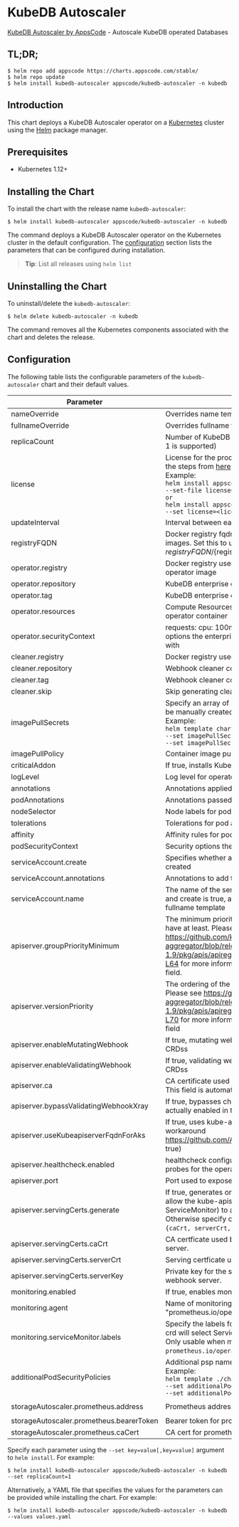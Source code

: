# KubeDB Autoscaler

[KubeDB Autoscaler by AppsCode](https://github.com/kubedb) - Autoscale KubeDB operated Databases

## TL;DR;

```console
$ helm repo add appscode https://charts.appscode.com/stable/
$ helm repo update
$ helm install kubedb-autoscaler appscode/kubedb-autoscaler -n kubedb
```

## Introduction

This chart deploys a KubeDB Autoscaler operator on a [Kubernetes](http://kubernetes.io) cluster using the [Helm](https://helm.sh) package manager.

## Prerequisites

- Kubernetes 1.12+

## Installing the Chart

To install the chart with the release name `kubedb-autoscaler`:

```console
$ helm install kubedb-autoscaler appscode/kubedb-autoscaler -n kubedb
```

The command deploys a KubeDB Autoscaler operator on the Kubernetes cluster in the default configuration. The [configuration](#configuration) section lists the parameters that can be configured during installation.

> **Tip**: List all releases using `helm list`

## Uninstalling the Chart

To uninstall/delete the `kubedb-autoscaler`:

```console
$ helm delete kubedb-autoscaler -n kubedb
```

The command removes all the Kubernetes components associated with the chart and deletes the release.

## Configuration

The following table lists the configurable parameters of the `kubedb-autoscaler` chart and their default values.

|                Parameter                 |                                                                                                                                                                                 Description                                                                                                                                                                                  |                     Default                      |
|------------------------------------------|------------------------------------------------------------------------------------------------------------------------------------------------------------------------------------------------------------------------------------------------------------------------------------------------------------------------------------------------------------------------------|--------------------------------------------------|
| nameOverride                             | Overrides name template                                                                                                                                                                                                                                                                                                                                                      | `""`                                             |
| fullnameOverride                         | Overrides fullname template                                                                                                                                                                                                                                                                                                                                                  | `""`                                             |
| replicaCount                             | Number of KubeDB operator replicas to create (only 1 is supported)                                                                                                                                                                                                                                                                                                           | `1`                                              |
| license                                  | License for the product. Get a license by following the steps from [here](https://stash.run/docs/latest/setup/install/enterprise#get-a-trial-license). <br> Example: <br> `helm install appscode/kubedb-autoscaler \` <br> `--set-file license=/path/to/license/file` <br> `or` <br> `helm install appscode/kubedb-autoscaler \` <br> `--set license=<license file content>` | `""`                                             |
| updateInterval                           | Interval between each autoscaler loop                                                                                                                                                                                                                                                                                                                                        | `1m`                                             |
| registryFQDN                             | Docker registry fqdn used to pull KubeDB related images. Set this to use docker registry hosted at ${registryFQDN}/${registry}/${image}                                                                                                                                                                                                                                      | `""`                                             |
| operator.registry                        | Docker registry used to pull KubeDB enterprise operator image                                                                                                                                                                                                                                                                                                                | `kubedb`                                         |
| operator.repository                      | KubeDB enterprise operator container image                                                                                                                                                                                                                                                                                                                                   | `kubedb-autoscaler`                              |
| operator.tag                             | KubeDB enterprise operator container image tag                                                                                                                                                                                                                                                                                                                               | `v0.9.0`                                         |
| operator.resources                       | Compute Resources required by the enterprise operator container                                                                                                                                                                                                                                                                                                              | `{}`                                             |
| operator.securityContext                 | requests: cpu: 100m memory: 128Mi Security options the enterprise operator container should run with                                                                                                                                                                                                                                                                         | `{}`                                             |
| cleaner.registry                         | Docker registry used to pull Webhook cleaner image                                                                                                                                                                                                                                                                                                                           | `appscode`                                       |
| cleaner.repository                       | Webhook cleaner container image                                                                                                                                                                                                                                                                                                                                              | `kubectl`                                        |
| cleaner.tag                              | Webhook cleaner container image tag                                                                                                                                                                                                                                                                                                                                          | `v1.16`                                          |
| cleaner.skip                             | Skip generating cleaner YAML                                                                                                                                                                                                                                                                                                                                                 | `false`                                          |
| imagePullSecrets                         | Specify an array of imagePullSecrets. Secrets must be manually created in the namespace. <br> Example: <br> `helm template charts/kubedb-autoscaler \` <br> `--set imagePullSecrets[0].name=sec0 \` <br> `--set imagePullSecrets[1].name=sec1`                                                                                                                               | `[]`                                             |
| imagePullPolicy                          | Container image pull policy                                                                                                                                                                                                                                                                                                                                                  | `IfNotPresent`                                   |
| criticalAddon                            | If true, installs KubeDB operator as critical addon                                                                                                                                                                                                                                                                                                                          | `false`                                          |
| logLevel                                 | Log level for operator                                                                                                                                                                                                                                                                                                                                                       | `3`                                              |
| annotations                              | Annotations applied to operator deployment                                                                                                                                                                                                                                                                                                                                   | `{}`                                             |
| podAnnotations                           | Annotations passed to operator pod(s).                                                                                                                                                                                                                                                                                                                                       | `{}`                                             |
| nodeSelector                             | Node labels for pod assignment                                                                                                                                                                                                                                                                                                                                               | `{"kubernetes.io/os":"linux"}`                   |
| tolerations                              | Tolerations for pod assignment                                                                                                                                                                                                                                                                                                                                               | `[]`                                             |
| affinity                                 | Affinity rules for pod assignment                                                                                                                                                                                                                                                                                                                                            | `{}`                                             |
| podSecurityContext                       | Security options the operator pod should run with.                                                                                                                                                                                                                                                                                                                           | `{}`                                             |
| serviceAccount.create                    | Specifies whether a service account should be created                                                                                                                                                                                                                                                                                                                        | `true`                                           |
| serviceAccount.annotations               | Annotations to add to the service account                                                                                                                                                                                                                                                                                                                                    | `{}`                                             |
| serviceAccount.name                      | The name of the service account to use. If not set and create is true, a name is generated using the fullname template                                                                                                                                                                                                                                                       | ``                                               |
| apiserver.groupPriorityMinimum           | The minimum priority the webhook api group should have at least. Please see https://github.com/kubernetes/kube-aggregator/blob/release-1.9/pkg/apis/apiregistration/v1beta1/types.go#L58-L64 for more information on proper values of this field.                                                                                                                            | `10000`                                          |
| apiserver.versionPriority                | The ordering of the webhook api inside of the group. Please see https://github.com/kubernetes/kube-aggregator/blob/release-1.9/pkg/apis/apiregistration/v1beta1/types.go#L66-L70 for more information on proper values of this field                                                                                                                                         | `15`                                             |
| apiserver.enableMutatingWebhook          | If true, mutating webhook is configured for KubeDB CRDss                                                                                                                                                                                                                                                                                                                     | `true`                                           |
| apiserver.enableValidatingWebhook        | If true, validating webhook is configured for KubeDB CRDss                                                                                                                                                                                                                                                                                                                   | `false`                                          |
| apiserver.ca                             | CA certificate used by the Kubernetes api server. This field is automatically assigned by the operator.                                                                                                                                                                                                                                                                      | `not-ca-cert`                                    |
| apiserver.bypassValidatingWebhookXray    | If true, bypasses checks that validating webhook is actually enabled in the Kubernetes cluster.                                                                                                                                                                                                                                                                              | `false`                                          |
| apiserver.useKubeapiserverFqdnForAks     | If true, uses kube-apiserver FQDN for AKS cluster to workaround https://github.com/Azure/AKS/issues/522 (default true)                                                                                                                                                                                                                                                       | `true`                                           |
| apiserver.healthcheck.enabled            | healthcheck configures the readiness and liveliness probes for the operator pod.                                                                                                                                                                                                                                                                                             | `false`                                          |
| apiserver.port                           | Port used to expose the operator apiserver                                                                                                                                                                                                                                                                                                                                   | `8443`                                           |
| apiserver.servingCerts.generate          | If true, generates on install/upgrade the certs that allow the kube-apiserver (and potentially ServiceMonitor) to authenticate operators pods. Otherwise specify certs in `apiserver.servingCerts.{caCrt, serverCrt, serverKey}`.                                                                                                                                            | `true`                                           |
| apiserver.servingCerts.caCrt             | CA certficate used by serving certificate of webhook server.                                                                                                                                                                                                                                                                                                                 | `""`                                             |
| apiserver.servingCerts.serverCrt         | Serving certficate used by webhook server.                                                                                                                                                                                                                                                                                                                                   | `""`                                             |
| apiserver.servingCerts.serverKey         | Private key for the serving certificate used by webhook server.                                                                                                                                                                                                                                                                                                              | `""`                                             |
| monitoring.enabled                       | If true, enables monitoring KubeDB operator                                                                                                                                                                                                                                                                                                                                  | `false`                                          |
| monitoring.agent                         | Name of monitoring agent ("prometheus.io" or "prometheus.io/operator" or "prometheus.io/builtin")                                                                                                                                                                                                                                                                            | `""`                                             |
| monitoring.serviceMonitor.labels         | Specify the labels for ServiceMonitor. Prometheus crd will select ServiceMonitor using these labels. Only usable when monitoring agent is `prometheus.io/operator`.                                                                                                                                                                                                          | `{}`                                             |
| additionalPodSecurityPolicies            | Additional psp names passed to operator <br> Example: <br> `helm template ./chart/kubedb-autoscaler \` <br> `--set additionalPodSecurityPolicies[0]=abc \` <br> `--set additionalPodSecurityPolicies[1]=xyz`                                                                                                                                                                 | `[]`                                             |
| storageAutoscaler.prometheus.address     | Prometheus address for storage metrics                                                                                                                                                                                                                                                                                                                                       | `http://prometheus-operated.monitoring.svc:9090` |
| storageAutoscaler.prometheus.bearerToken | Bearer token for prometheus server                                                                                                                                                                                                                                                                                                                                           | `""`                                             |
| storageAutoscaler.prometheus.caCert      | CA cert for prometheus server TLS connections                                                                                                                                                                                                                                                                                                                                | `""`                                             |


Specify each parameter using the `--set key=value[,key=value]` argument to `helm install`. For example:

```console
$ helm install kubedb-autoscaler appscode/kubedb-autoscaler -n kubedb --set replicaCount=1
```

Alternatively, a YAML file that specifies the values for the parameters can be provided while
installing the chart. For example:

```console
$ helm install kubedb-autoscaler appscode/kubedb-autoscaler -n kubedb --values values.yaml
```
